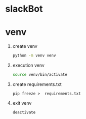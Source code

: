 # slackBot

# venv
1. create venv
    ```bash
    python -m venv venv
    ```
2. execution venv
    ```bash
    source venv/bin/activate
    ```
3. create requirements.txt
    ```
    pip freeze >  requirements.txt
    ```
4. exit venv
   ```
   deactivate
   ```
